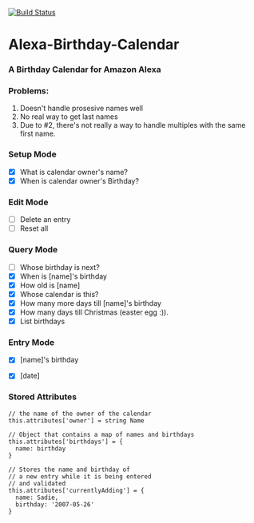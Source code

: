 [![Build Status](https://travis-ci.org/sscinader/Alexa-Birthday-Calendar.svg?branch=master)](https://travis-ci.org/sscinader/Alexa-Birthday-Calendar)
# Alexa-Birthday-Calendar
### A Birthday Calendar for Amazon Alexa

### Problems:
1. Doesn't handle prosesive names well
1. No real way to get last names
1. Due to #2, there's not really a way to handle multiples with the same first name.
### Setup Mode
- [x] What is calendar owner's  name?
- [x] When is calendar owner's Birthday?

### Edit Mode
- [ ] Delete an entry
- [ ] Reset all

### Query Mode
- [ ] Whose birthday is next?
- [x] When is [name]'s birthday
- [x] How old is [name]
- [x] Whose calendar is this?
- [x] How many more days till [name]'s birthday
- [x] How many days till Christmas (easter egg :)).
- [x] List birthdays

### Entry Mode
- [x] [name]'s birthday
- [x] [date]


### Stored Attributes

```
// the name of the owner of the calendar
this.attributes['owner'] = string Name

// Object that contains a map of names and birthdays
this.attributes['birthdays'] = {
  name: birthday
}

// Stores the name and birthday of
// a new entry while it is being entered
// and validated
this.attributes['currentlyAdding'] = {
  name: Sadie,
  birthday: '2007-05-26'
}
```
